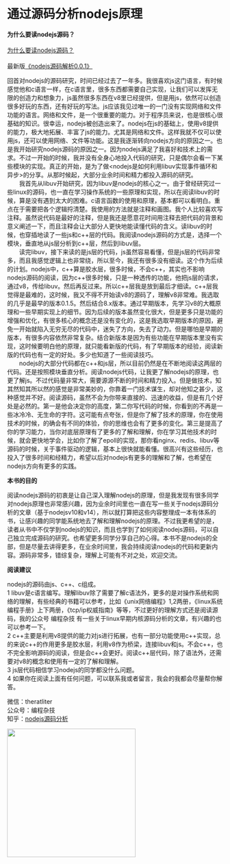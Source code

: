 # 通过源码分析nodejs原理<br/>

**为什么要读nodejs源码？** <br/>
<br/>
[为什么要读nodejs源码？](https://zhuanlan.zhihu.com/p/350625461)<br/>
<br/>
最新版[《nodejs源码解析0.0.1》](https://11111-1252105172.cos.ap-shanghai.myqcloud.com/Nodejs%E6%BA%90%E7%A0%81%E5%89%96%E6%9E%900.0.1.pdf
)<br/>

回首对nodejs的源码研究，时间已经过去了一年多。我很喜欢js这门语言，有时候感觉他和c语言一样，在c语言里，很多东西都需要自己实现，让我们可以发挥无限的创造力和想象力，js虽然很多东西在v8里已经提供，但是用js，依然可以创造很多好玩的东西，还有好玩的写法。js应该我见过唯一的一门没有实现网络和文件功能的语言。网络和文件，是一个很重要的能力。对于程序员来说，也是很核心很基础的知识。很幸运，nodejs被创造出来了。nodejs在js的基础上，使用v8提供的能力，极大地拓展、丰富了js的能力。尤其是网络和文件。这样我就不仅可以使用js，还可以使用网络、文件等功能。这是我逐渐转向nodejs方向的原因之一。也是我开始研究nodejs源码的原因之一。因为nodejs满足了我喜好和技术上的需求。不过一开始的时候，我并没有全身心地投入代码的研究，只是偶尔会看一下某些模块的实现。真正的开始，是为了做<nodejs是如何利用libuv实现事件循环和异步>的分享。从那时候起，大部分业余时间和精力都投入源码的研究。<br />
&ensp;&ensp;&ensp;&ensp;我首先从libuv开始研究，因为libuv是nodejs的核心之一。由于曾经研究过一些linux的源码，也一直在学习操作系统的一些原理和实现，所以在阅读libuv的时候，算是没有遇到太大的困难。c语言函数的使用和原理，基本都可以看明白。重点在于需要把各个逻辑捋清楚。我使用的方法就是注释和画图。我个人比较喜欢写注释。虽然说代码是最好的注释，但是我还是愿意花时间用注释去把代码的背景和意义阐述一下，而且注释会让大部分人更快地能读懂代码的含义。读libuv的时候，也穿插地读了一些js和c++层的代码。我阅读nodejs源码的方式是，选择一个模块，垂直地从js层分析到c++层，然后到libuv层。<br/>
&ensp;&ensp;&ensp;&ensp;读完libuv，接下来读的是js层的代码，js虽然容易看懂，但是js层的代码非常多，而且我感觉逻辑上也非常绕，所以至今，我还有很多没有细读。这个作为后续的计划。nodejs中，c++算是胶水层，很多时候，不会c++，其实也不影响nodejs源码的阅读，因为c++很多时候，只是一种透传的功能，他把js层的请求，通过v8，传给libuv。然后再反过来。所以c++层我是放到最后才细读。c++层我觉得是最难的，这时候，我又不得不开始读v8的源码了，理解v8非常难。我选取的几乎是最早的版本0.1.5。然后结合8.x版本。通过早期版本，先学习v8的大概原理和一些早期实现上的细节。因为后续的版本虽然变化很大，但是更多只是功能的增强和优化，有很多核心的概念还是没有变化的，这是我选取早期版本的原因，避免一开始就陷入无穷无尽的代码中，迷失了方向，失去了动力。但是哪怕是早期的版本，有很多内容依然非常复杂。结合新版本是因为有些功能在早期版本里没有实现，这时候要明白他的原理，就只能看新版的代码，有了早期版本的经验，阅读新版的代码也有一定的好处。多少也知道了一些阅读技巧。<br />
&ensp;&ensp;&ensp;&ensp;nodejs的大部分代码都在c++和js层，所以目前仍然是在不断地阅读这两层的代码。还是按照模块垂直分析。阅读nodejs代码，让我更了解nodejs的原理，也更了解js。不过代码量非常大，需要源源不断的时间和精力投入。但是做技术，知其然知其所以然的感觉是非常美妙的，你靠着一门技术谋生，却对他知之甚少，这种感觉并不好。阅读源码，虽然不会为你带来直接的、迅速的收益，但是有几个好处是必然的。第一是他会决定你的高度，第二你写代码的时候，你看到的不再是一些冰冷冷、无生命的字符。这可能有点夸张，但是你了解了技术的原理，你在使用技术的时候，的确会有不同的体验，你的思维也会有了更多的变化。第三是提高了你的学习能力，当你对底层原理有了更多的了解和理解，你在学习其他技术的时候，就会更快地学会，比如你了解了epoll的实现，那你看nginx、redis、libuv等源码的时候，关于事件驱动的逻辑，基本上很快就能看懂。很高兴有这些经历，也投入了很多时间和经精力，希望以后对nodejs有更多的理解和了解，也希望在nodejs方向有更多的实践。

**本书的目的**

阅读nodejs源码的初衷是让自己深入理解nodejs的原理，但是我发现有很多同学对nodejs原理也非常感兴趣，因为业余时间里也一直在写一些关于nodejs源码分析的文章（基于nodejsv10和v14），所以就打算把这些内容整理成一本有体系的书，让感兴趣的同学能系统地去了解和理解nodejs的原理。不过我更希望的是，读者从书中不仅学到nodejs的知识，而且也学到了如何阅读nodejs源码，可以自己独立完成源码的研究。也希望更多同学分享自己的心得。本书不是nodejs的全部，但是尽量去讲得更多，在业余时间里，我会持续阅读nodejs的代码和更新内容。源码非常多，错综复杂，理解上可能有不对之处，欢迎交流。

**阅读建议**

nodejs的源码由js、c++、c组成。<br/>
1 libuv是c语言编写。理解libuv除了需要了解c语法外，更多的是对操作系统和网络的理解，有些经典的书籍可以参考，比如《unix网络编程》1,2两册，《linux系统编程手册》上下两册，《tcp/ip权威指南》等等，不过更好的理解方式还是阅读源码，我的公众号 编程杂技 有一些关于linux早期内核源码分析的文章，有兴趣的也可以参考一下。<br/>
2 c++主要是利用v8提供的能力对js进行拓展，也有一部分功能使用c++实现，总的来说c++的作用更多是胶水层，利用v8作为桥梁，连接libuv和js。不会c++，也不完全影响源码的阅读，但是会c++会更好。阅读c++层代码，除了语法外，还需要对v8的概念和使用有一定的了解和理解。<br/>
3 js层代码相信学习nodejs的同学都没什么问题。<br/>
4 如果你在阅读上面有任何问题，可以联系我或者留言，我会的我都会尽量帮你解答。


微信：theratliter<br /> 
公众号：编程杂技 <br />
知乎：[nodejs源码分析](https://www.zhihu.com/column/c_1094251741922619392)

<img src="https://img-blog.csdnimg.cn/20200721120248775.png?x-oss-process=image/watermark,type_ZmFuZ3poZW5naGVpdGk,shadow_10,text_aHR0cHM6Ly9ibG9nLmNzZG4ubmV0L1RIRUFOQVJLSA==,size_16,color_FFFFFF,t_70" alt="" width="300" height="300" align="bottom" />


